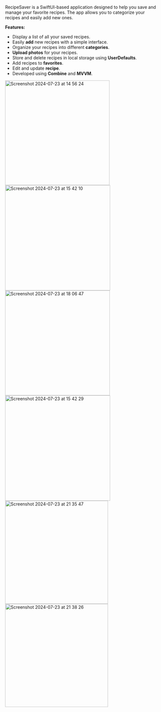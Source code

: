 RecipeSaver is a SwiftUI-based application designed to help you save and manage your favorite recipes. The app allows you to categorize your recipes and easily add new ones.


**Features:**
- Display a list of all your saved recipes.
- Easily **add** new recipes with a simple interface.
- Organize your recipes into different **categories**.
- **Upload photos** for your recipes.
- Store and delete recipes in local storage using **UserDefaults**.
- Add recipes to **favorites**.
- Edit and update **recipe**.
- Developed using **Combine** and **MVVM**.



  
<img width="339" alt="Screenshot 2024-07-23 at 14 56 24" src="https://github.com/user-attachments/assets/55072089-66a2-4001-8381-0c648e75aca2">
<img width="341" alt="Screenshot 2024-07-23 at 15 42 10" src="https://github.com/user-attachments/assets/4a430ff1-f1df-456e-b834-9018e192c8c1">
<img width="340" alt="Screenshot 2024-07-23 at 18 06 47" src="https://github.com/user-attachments/assets/27d5e989-dcbe-4f22-bbeb-254566736b52">
<img width="341" alt="Screenshot 2024-07-23 at 15 42 29" src="https://github.com/user-attachments/assets/4ff42f1a-b99f-4647-bf90-e33f592f907d">
<img width="334" alt="Screenshot 2024-07-23 at 21 35 47" src="https://github.com/user-attachments/assets/b9d40551-e51d-4f8a-918a-29e00e398da7">
<img width="334" alt="Screenshot 2024-07-23 at 21 38 26" src="https://github.com/user-attachments/assets/a25f1be7-0572-46c3-bd1e-95260d7fc7f0">





